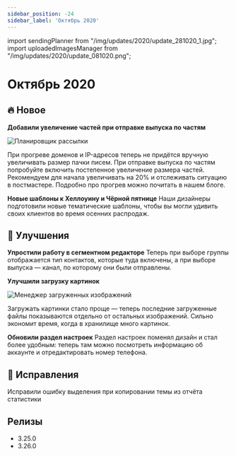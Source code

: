 ```yaml
---
sidebar_position: -24
sidebar_label: 'Октябрь 2020'
---
```


import sendingPlanner from "/img/updates/2020/update_281020_1.jpg";
import uploadedImagesManager from "/img/updates/2020/update_081020.png";

# Октябрь 2020

## 🔥 Новое

**Добавили увеличение частей при отправке выпуска по частям**

<p align="left">
    <img src={sendingPlanner} alt="Планировщик рассылки" />
</p>
При прогреве доменов и IP-адресов теперь не придётся вручную увеличивать размер пачки писем. При отправке выпуска по частям попробуйте включить постепенное увеличение размера частей. Рекомендуем для начала увеличивать на 20% и отслеживать ситуацию в постмастере. Подробно про прогрев можно почитать в нашем блоге.

**Новые шаблоны к Хеллоуину и Чёрной пятнице**
Наши дизайнеры подготовили новые тематические шаблоны, чтобы вы могли удивить своих клиентов во время осенних распродаж.

## 🚀 Улучшения

**Упростили работу в сегментном редакторе**
Теперь при выборе группы отображается тип контактов, которые туда включены, а при выборе выпуска — канал, по которому они были отправлены.

**Улучшили загрузку картинок**

<p align="left">
    <img src={uploadedImagesManager} alt="Менеджер загруженных изображений" />
</p>
Загружать картинки стало проще — теперь последние загруженные файлы показываются отдельно от остальных изображений. Сильно экономит время, когда в хранилище много картинок.

**Обновили раздел настроек**
Раздел настроек поменял дизайн и стал более удобным: теперь там можно посмотреть информацию об аккаунте и отредактировать номер телефона.

## 🐛 Исправления

Исправили ошибку выделения при копировании темы из отчёта статистики

## Релизы

- 3.25.0
- 3.26.0
